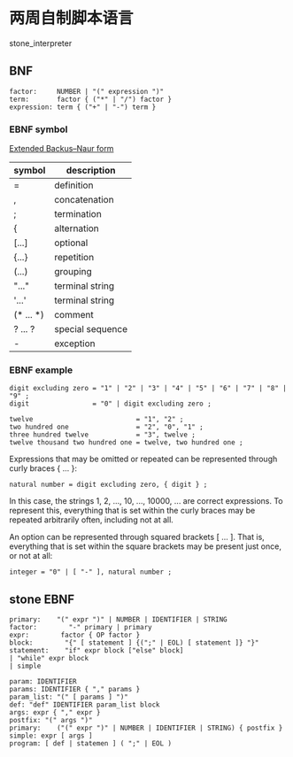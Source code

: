 # 两周自制脚本语言

stone_interpreter

## BNF

```
factor: 	NUMBER | "(" expression ")"
term:		factor { ("*" | "/") factor }
expression:	term { ("+" | "-") term }
```

### EBNF symbol

[Extended Backus–Naur form](https://en.wikipedia.org/wiki/Extended_Backus%E2%80%93Naur_form)

| symbol    | description      |
|-----------|------------------|
| =         | definition       |
| ,         | concatenation    |
| ;         | termination      |
| &#123;    | alternation      |
| [...]     | optional         |
| {...}     | repetition       |
| (...)     | grouping         |
| "..."     | terminal string  |
| '...'     | terminal string  |
| (* ... *) | comment          |
| ? ... ?   | special sequence |
| -         | exception        |

### EBNF example

```BNF
digit excluding zero = "1" | "2" | "3" | "4" | "5" | "6" | "7" | "8" | "9" ;
digit                = "0" | digit excluding zero ;
```

```EBNF
twelve                          = "1", "2" ;
two hundred one                 = "2", "0", "1" ;
three hundred twelve            = "3", twelve ;
twelve thousand two hundred one = twelve, two hundred one ;
```

Expressions that may be omitted or repeated can be represented through curly braces { ... }:

```EBNF
natural number = digit excluding zero, { digit } ;
```

In this case, the strings 1, 2, ..., 10, ..., 10000, ... are correct expressions. To represent this, everything that is set within the curly braces may be repeated arbitrarily often, including not at all.

An option can be represented through squared brackets [ ... ]. That is, everything that is set within the square brackets may be present just once, or not at all:

```EBNF
integer = "0" | [ "-" ], natural number ;
```

## stone EBNF

```
primary:    "(" expr ")" | NUMBER | IDENTIFIER | STRING
factor:        "-" primary | primary
expr:        factor { OP factor }
block:        "{" [ statement ] {(";" | EOL) [ statement ]} "}"
statement:    "if" expr block ["else" block]
| "while" expr block
| simple
 
param: IDENTIFIER
params: IDENTIFIER { "," params }
param_list: "(" [ params ] ")"
def: "def" IDENTIFIER param_list block
args: expr { "," expr }
postfix: "(" args ")"
primary:    ("(" expr ")" | NUMBER | IDENTIFIER | STRING) { postfix }
simple: expr [ args ]
program: [ def | statemen ] ( ";" | EOL )
```


